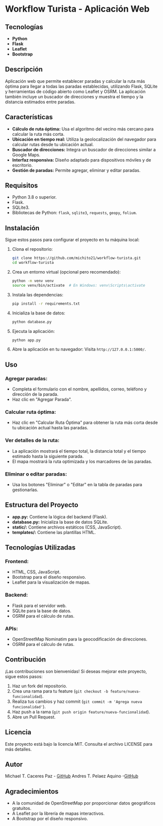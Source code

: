 # Workflow Turista - Aplicación Web

## Tecnologías
- **Python**
- **Flask**
- **Leaflet**
- **Bootstrap**

## Descripción
Aplicación web que permite establecer paradas y calcular la ruta más óptima para llegar a todas las paradas establecidas, utilizando Flask, SQLite y herramientas de código abierto como Leaflet y OSRM. La aplicación también incluye un buscador de direcciones y muestra el tiempo y la distancia estimados entre paradas.

## Características
- **Cálculo de ruta óptima:** Usa el algoritmo del vecino más cercano para calcular la ruta más corta.
- **Ubicación en tiempo real:** Utiliza la geolocalización del navegador para calcular rutas desde tu ubicación actual.
- **Buscador de direcciones:** Integra un buscador de direcciones similar a Google Maps.
- **Interfaz responsiva:** Diseño adaptado para dispositivos móviles y de escritorio.
- **Gestión de paradas:** Permite agregar, eliminar y editar paradas.

## Requisitos
- Python 3.8 o superior.
- Flask.
- SQLite3.
- Bibliotecas de Python: `flask`, `sqlite3`, `requests`, `geopy`, `folium`.

## Instalación
Sigue estos pasos para configurar el proyecto en tu máquina local:

1. Clona el repositorio:
    ```bash
    git clone https://github.com/michito21/workflow-turista.git
    cd workflow-turista
    ```

2. Crea un entorno virtual (opcional pero recomendado):
    ```bash
    python -m venv venv
    source venv/bin/activate  # En Windows: venv\Scripts\activate
    ```

3. Instala las dependencias:
    ```bash
    pip install -r requirements.txt
    ```

4. Inicializa la base de datos:
    ```bash
    python database.py
    ```

5. Ejecuta la aplicación:
    ```bash
    python app.py
    ```

6. Abre la aplicación en tu navegador:
   Visita `http://127.0.0.1:5000/`.

## Uso
### Agregar paradas:
- Completa el formulario con el nombre, apellidos, correo, teléfono y dirección de la parada.
- Haz clic en "Agregar Parada".

### Calcular ruta óptima:
- Haz clic en "Calcular Ruta Óptima" para obtener la ruta más corta desde tu ubicación actual hasta las paradas.

### Ver detalles de la ruta:
- La aplicación mostrará el tiempo total, la distancia total y el tiempo estimado hasta la siguiente parada.
- El mapa mostrará la ruta optimizada y los marcadores de las paradas.

### Eliminar o editar paradas:
- Usa los botones "Eliminar" o "Editar" en la tabla de paradas para gestionarlas.

## Estructura del Proyecto
- **app.py:** Contiene la lógica del backend (Flask).
- **database.py:** Inicializa la base de datos SQLite.
- **static/:** Contiene archivos estáticos (CSS, JavaScript).
- **templates/:** Contiene las plantillas HTML.

## Tecnologías Utilizadas
### Frontend:
- HTML, CSS, JavaScript.
- Bootstrap para el diseño responsivo.
- Leaflet para la visualización de mapas.

### Backend:
- Flask para el servidor web.
- SQLite para la base de datos.
- OSRM para el cálculo de rutas.

### APIs:
- OpenStreetMap Nominatim para la geocodificación de direcciones.
- OSRM para el cálculo de rutas.

## Contribución
¡Las contribuciones son bienvenidas! Si deseas mejorar este proyecto, sigue estos pasos:

1. Haz un fork del repositorio.
2. Crea una rama para tu feature (`git checkout -b feature/nueva-funcionalidad`).
3. Realiza tus cambios y haz commit (`git commit -m 'Agrega nueva funcionalidad'`).
4. Haz push a la rama (`git push origin feature/nueva-funcionalidad`).
5. Abre un Pull Request.

## Licencia
Este proyecto está bajo la licencia MIT. Consulta el archivo LICENSE para más detalles.

## Autor
Michael T. Caceres Paz - [GitHub](https://github.com/michito21)
Andres T. Pelaez Aquino -[GitHub](https://github.com/terry1365663)

## Agradecimientos
- A la comunidad de OpenStreetMap por proporcionar datos geográficos gratuitos.
- A Leaflet por la librería de mapas interactivos.
- A Bootstrap por el diseño responsivo.
